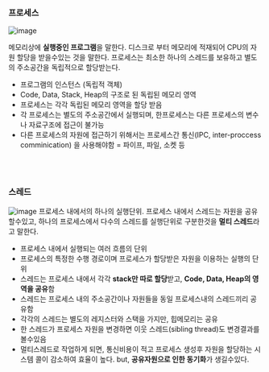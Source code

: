 ### 프로세스
![image](https://github.com/codestates-seb/seb45_pre_016/assets/59853998/3b19c883-4a45-48b2-a8e5-87c9b21476fd)

메모리상에 **실행중인 프로그램**을 말한다. 디스크로 부터 메모리에 적재되어 CPU의 자원 할당을 받을수있는 것을 말한다. 프로세스는 최소한 하나의 스레드를 보유하고 별도의 주소공간을 독립적으로 할당받는다.

- 프로그램의 인스턴스 (독립적 객체)
- Code, Data, Stack, Heap의 구조로 된 독립된 메모리 영역
- 프로세스는 각각 독립된 메모리 영역을 할당 받음
- 각 프로세스는 별도의 주소공간에서 실행되며, 한프로세스는 다른 프로세스의 변수나 자료구조에 접근이 불가능
- 다른 프로세스의 자원에 접근하기 위해서는 프로세스간 통신(IPC, inter-proccess comminication) 을 사용해야함 = 파이프, 파일, 소켓 등

</br>
</br>

### 스레드
![image](https://github.com/codestates-seb/seb45_pre_016/assets/59853998/929e578f-830f-4d6d-b239-17f32b1db2b8)
프로세스 내에서의 하나의 실행단위. 프로세스 내에서 스레드는 자원을 공유할수있고, 하나의 프로세스에서 다수의 스레드를 실행단위로 구분한것을 **멀티 스레드**라고 말한다.

- 프로세스 내에서 실행되는 여러 흐름의 단위
- 프로세스의 특정한 수행 경로이며 프로세스가 할당받은 자원을 이용하는 실행의 단위
- 스레드는 프로세스 내에서 각각 **stack만 따로 할당**받고, **Code, Data, Heap의 영역을 공유**함
- 스레드는 프로세스 내의 주소공간이나 자원들을 동일 프로세스내의 스레드끼리 공유함
- 각각의 스레드는 별도의 레지스터와 스택을 가지만, 힙메모리는 공유
- 한 스레드가 프로세스 자원을 변경하면 이웃 스레드(sibling thread)도 변경결과를 볼수있음
- 멀티스레드로 작업하게 되면, 통신비용이 적고 프로세스 생성후 자원을 할당하는 시스템 콜이 감소하여 효율이 높다. but, **공유자원으로 인한 동기화**가 생길수있다.

